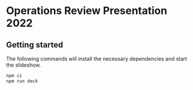 # Operations Review Presentation 2022

## Getting started

The following commands will install the necessary dependencies and start the slideshow.

```bash
npm ci
npm run deck
```
